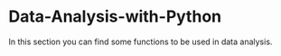 # Data-Analysis-with-Python
In this section you can find some functions to be used in data analysis.
